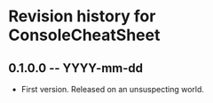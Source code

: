 # Revision history for ConsoleCheatSheet

## 0.1.0.0 -- YYYY-mm-dd

* First version. Released on an unsuspecting world.
